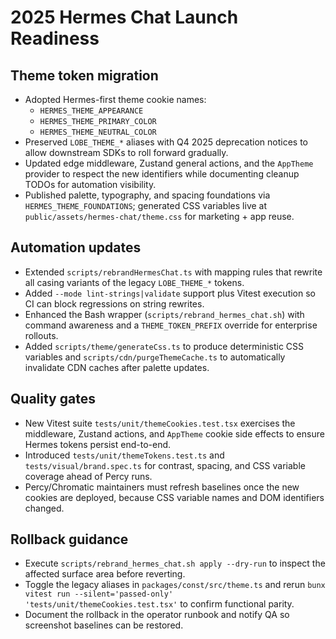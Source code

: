 # 2025 Hermes Chat Launch Readiness

## Theme token migration

- Adopted Hermes-first theme cookie names:
  - `HERMES_THEME_APPEARANCE`
  - `HERMES_THEME_PRIMARY_COLOR`
  - `HERMES_THEME_NEUTRAL_COLOR`
- Preserved `LOBE_THEME_*` aliases with Q4 2025 deprecation notices to allow
  downstream SDKs to roll forward gradually.
- Updated edge middleware, Zustand general actions, and the `AppTheme`
  provider to respect the new identifiers while documenting cleanup TODOs for
  automation visibility.
- Published palette, typography, and spacing foundations via
  `HERMES_THEME_FOUNDATIONS`; generated CSS variables live at
  `public/assets/hermes-chat/theme.css` for marketing + app reuse.

## Automation updates

- Extended `scripts/rebrandHermesChat.ts` with mapping rules that rewrite all
  casing variants of the legacy `LOBE_THEME_*` tokens.
- Added `--mode lint-strings|validate` support plus Vitest execution so CI can
  block regressions on string rewrites.
- Enhanced the Bash wrapper (`scripts/rebrand_hermes_chat.sh`) with command
  awareness and a `THEME_TOKEN_PREFIX` override for enterprise rollouts.
- Added `scripts/theme/generateCss.ts` to produce deterministic CSS variables
  and `scripts/cdn/purgeThemeCache.ts` to automatically invalidate CDN caches
  after palette updates.

## Quality gates

- New Vitest suite `tests/unit/themeCookies.test.tsx` exercises the middleware,
  Zustand actions, and `AppTheme` cookie side effects to ensure Hermes tokens
  persist end-to-end.
- Introduced `tests/unit/themeTokens.test.ts` and `tests/visual/brand.spec.ts`
  for contrast, spacing, and CSS variable coverage ahead of Percy runs.
- Percy/Chromatic maintainers must refresh baselines once the new cookies are
  deployed, because CSS variable names and DOM identifiers changed.

## Rollback guidance

- Execute `scripts/rebrand_hermes_chat.sh apply --dry-run` to inspect the
  affected surface area before reverting.
- Toggle the legacy aliases in `packages/const/src/theme.ts` and rerun
  `bunx vitest run --silent='passed-only' 'tests/unit/themeCookies.test.tsx'` to
  confirm functional parity.
- Document the rollback in the operator runbook and notify QA so screenshot
  baselines can be restored.
